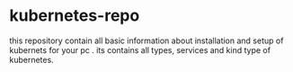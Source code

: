 # kubernetes-repo
this repository contain all basic information about installation and setup of kubernets for your pc .
its contains all types, services and kind type of kubernetes.
